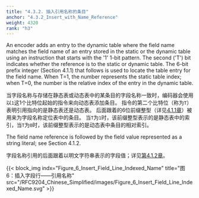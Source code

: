 ```yaml
---
title: "4.3.2. 插入引用名称的条目"
anchor: "4.3.2_Insert_with_Name_Reference"
weight: 4320
rank: "h3"
---
```


An encoder adds an entry to the dynamic table where the field name matches the field name of an entry stored in the static or the dynamic table using an instruction that starts with the '1' 1-bit pattern. The second ('T') bit indicates whether the reference is to the static or dynamic table. The 6-bit prefix integer (Section 4.1.1) that follows is used to locate the table entry for the field name. When T=1, the number represents the static table index; when T=0, the number is the relative index of the entry in the dynamic table.

当字段名称与存储在静态表或动态表中的某条目的字段名称一致时，编码器会使用以`1`这1个比特位起始的指令来向动态表添加条目。
指令的第二个比特位（称为`T`）表明引用指向的是静态表还是动态表。
后面跟着的6位前缀整型（详见[4.1.1章]()）被用来为字段名称定位表中的条目。
当`T`为`1`时，该前缀整型表示的是静态表中的索引，当`T`为`0`时，该前缀整型表示的是动态表中条目的相对索引。

The field name reference is followed by the field value represented as a string literal; see Section 4.1.2.

字段名称引用的后面跟着以明文字符串表示的字段值；详见[第4.1.2章]()。

{{< block_img
indx="Figure_6_Insert_Field_Line_Indexed_Name"
title="图6：插入字段行——引用名称"
src="/RFC9204_Chinese_Simplified/images/Figure_6_Insert_Field_Line_Indexed_Name.svg" >}}
